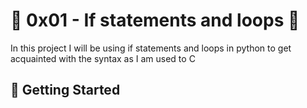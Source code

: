# :shell: 0x01 - If statements and loops :shell:

In this project I will be using if statements and loops in python to get acquainted with the syntax as I am used to C
## :running: Getting Started

